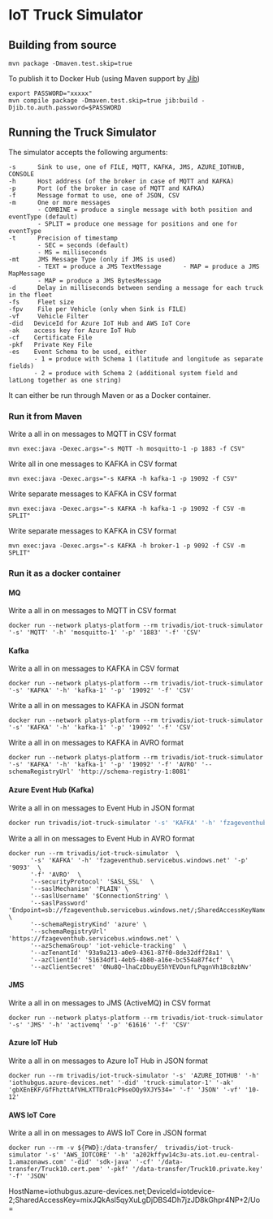# IoT Truck Simulator

## Building from source

```
mvn package -Dmaven.test.skip=true
```

To publish it to Docker Hub (using Maven support by [Jib](https://github.com/GoogleContainerTools/jib/tree/master/jib-maven-plugin#quickstart))

```
export PASSWORD="xxxxx"
mvn compile package -Dmaven.test.skip=true jib:build -Djib.to.auth.password=$PASSWORD
```

## Running the Truck Simulator

The simulator accepts the following arguments:

```
-s 		Sink to use, one of FILE, MQTT, KAFKA, JMS, AZURE_IOTHUB, CONSOLE
-h 		Host address (of the broker in case of MQTT and KAFKA)
-p 		Port (of the broker in case of MQTT and KAFKA)
-f 		Message format to use, one of JSON, CSV
-m 		One or more messages 
		- COMBINE = produce a single message with both position and eventType (default)
		- SPLIT = produce one message for positions and one for eventType
-t 		Precision of timestamp
		- SEC = seconds (default)
		- MS = milliseconds
-mt 	JMS Message Type (only if JMS is used) 
		- TEXT = produce a JMS TextMessage		- MAP = produce a JMS MapMessage
		- MAP = produce a JMS BytesMessage
-d 		Delay in milliseconds between sending a message for each truck in the fleet
-fs 	Fleet size
-fpv	File per Vehicle (only when Sink is FILE)
-vf		Vehicle Filter
-did   DeviceId for Azure IoT Hub and AWS IoT Core
-ak    access key for Azure IoT Hub
-cf    Certificate File
-pkf   Private Key File
-es    Event Schema to be used, either
       - 1 = produce with Schema 1 (latitude and longitude as separate fields)
       - 2 = produce with Schema 2 (additional system field and latLong together as one string)
```

It can either be run through Maven or as a Docker container. 

### Run it from Maven

Write a all in on messages to MQTT in CSV format

```
mvn exec:java -Dexec.args="-s MQTT -h mosquitto-1 -p 1883 -f CSV"
```

Write all in one messages to KAFKA in CSV format

```
mvn exec:java -Dexec.args="-s KAFKA -h kafka-1 -p 19092 -f CSV"
```

Write separate messages to KAFKA in CSV format

```
mvn exec:java -Dexec.args="-s KAFKA -h kafka-1 -p 19092 -f CSV -m SPLIT"
```

Write separate messages to KAFKA in CSV format

```
mvn exec:java -Dexec.args="-s KAFKA -h broker-1 -p 9092 -f CSV -m SPLIT"
```


### Run it as a docker container

#### MQ

Write a all in on messages to MQTT in CSV format

```
docker run --network platys-platform --rm trivadis/iot-truck-simulator '-s' 'MQTT' '-h' 'mosquitto-1' '-p' '1883' '-f' 'CSV'
```

#### Kafka

Write a all in on messages to KAFKA in CSV format

```
docker run --network platys-platform --rm trivadis/iot-truck-simulator '-s' 'KAFKA' '-h' 'kafka-1' '-p' '19092' '-f' 'CSV'
```

Write a all in on messages to KAFKA in JSON format

```
docker run --network platys-platform --rm trivadis/iot-truck-simulator '-s' 'KAFKA' '-h' 'kafka-1' '-p' '19092' '-f' 'CSV'
```

Write a all in on messages to KAFKA in AVRO format

```
docker run --network platys-platform --rm trivadis/iot-truck-simulator '-s' 'KAFKA' '-h' 'kafka-1' '-p' '19092' '-f' 'AVRO' '--schemaRegistryUrl' 'http://schema-registry-1:8081'
```

#### Azure Event Hub (Kafka)

Write a all in on messages to Event Hub in JSON format

```bash
docker run trivadis/iot-truck-simulator '-s' 'KAFKA' '-h' 'fzageventhub.servicebus.windows.net' '-p' '9093' '-f' 'JSON' '--securityProtocol' 'SASL_SSL' '--saslMechanism' 'PLAIN' '--saslUsername' '$ConnectionString' '--saslPassword' 'Endpoint=sb://fzageventhub.servicebus.windows.net/;SharedAccessKeyName=RootManageSharedAccessKey;SharedAccessKey=r2uc7l5CDAXw9Vmq390JPp1e2fJebnpqt+AEhH9M+o4='
```


Write a all in on messages to Event Hub in AVRO format

```
docker run --rm trivadis/iot-truck-simulator  \
      '-s' 'KAFKA' '-h' 'fzageventhub.servicebus.windows.net' '-p' '9093'  \
      '-f' 'AVRO'  \
      '--securityProtocol' 'SASL_SSL'  \
      '--saslMechanism' 'PLAIN' \
      '--saslUsername' '$ConnectionString' \
      '--saslPassword' 'Endpoint=sb://fzageventhub.servicebus.windows.net/;SharedAccessKeyName=RootManageSharedAccessKey;SharedAccessKey=r2uc7l5CDAXw9Vmq390JPp1e2fJebnpqt+AEhH9M+o4=' \
      '--schemaRegistryKind' 'azure' \
      '--schemaRegistryUrl' 'https://fzageventhub.servicebus.windows.net' \
      '--azSchemaGroup' 'iot-vehicle-tracking'  \
      '--azTenantId' '93a9a213-a0e9-4361-87f0-8de32dff28a1' \
      '--azClientId' '51634df1-4eb5-4b80-a16e-bc554a87f4cf'  \
      '--azClientSecret' '0Nu8Q~lhaCzDbuyE5hYEVOunfLPqgnVh1Bc8zbNv'
```

#### JMS

Write a all in on messages to JMS (ActiveMQ) in CSV format

```
docker run --network platys-platform --rm trivadis/iot-truck-simulator '-s' 'JMS' '-h' 'activemq' '-p' '61616' '-f' 'CSV'
```

#### Azure IoT Hub

Write a all in on messages to Azure IoT Hub in JSON format

```
docker run --rm trivadis/iot-truck-simulator '-s' 'AZURE_IOTHUB' '-h' 'iothubgus.azure-devices.net' '-did' 'truck-simulator-1' '-ak' 'gbXEnEKF/GfFhzttAfVHLXTTDra1cP9seDQy9XJY534=' '-f' 'JSON' '-vf' '10-12' 
```

#### AWS IoT Core

Write a all in on messages to AWS IoT Core in JSON format

```
docker run --rm -v ${PWD}:/data-transfer/  trivadis/iot-truck-simulator '-s' 'AWS_IOTCORE' '-h' 'a202kffyw14c3u-ats.iot.eu-central-1.amazonaws.com' '-did' 'sdk-java' '-cf' '/data-transfer/Truck10.cert.pem' '-pkf' '/data-transfer/Truck10.private.key' '-f' 'JSON'
```

HostName=iothubgus.azure-devices.net;DeviceId=iotdevice-2;SharedAccessKey=mixJQkAsl5qyXuLgDjDBS4Dh7jzJD8kGhpr4NP+2/Uo=
